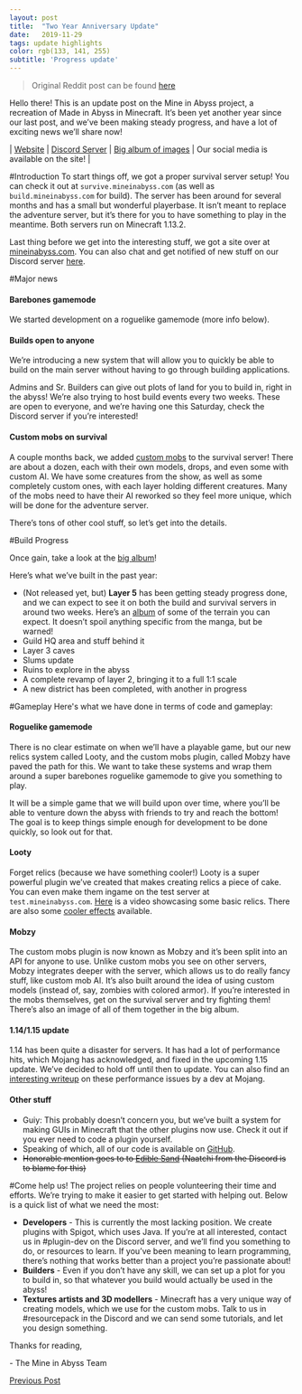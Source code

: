 ```yaml
---
layout: post
title:  "Two Year Anniversary Update"
date:   2019-11-29
tags: update highlights
color: rgb(133, 141, 255)
subtitle: 'Progress update'
---
```


> Original Reddit post can be found [here](https://www.reddit.com/r/MadeInAbyss/comments/e3n3zd/mine_in_abyss_2_year_anniversary_update/)

Hello there! This is an update post on the Mine in Abyss project, a recreation of Made in Abyss in Minecraft. It’s been yet another year since our last post, and we’ve been making steady progress, and have a lot of exciting news we’ll share now!

| [Website](https://mineinabyss.com) | [Discord Server](https://discord.gg/2aVhDEq) | [Big album of images](https://imgur.com/a/XvWIwOM) | Our social media is available on the site! |

#Introduction
To start things off, we got a proper survival server setup! You can check it out at `survive.mineinabyss.com` (as well as `build.mineinabyss.com` for build). The server has been around for several months and has a small but wonderful playerbase. It isn’t meant to replace the adventure server, but it’s there for you to have something to play in the meantime. Both servers run on Minecraft 1.13.2.

Last thing before we get into the interesting stuff, we got a site over at [mineinabyss.com](https://mineinabyss.com). You can also chat and get notified of new stuff on our Discord server [here](https://discord.gg/2aVhDEq).

#Major news
#### Barebones gamemode
We started development on a roguelike gamemode (more info below).

#### Builds open to anyone
We’re introducing a new system that will allow you to quickly be able to build on the main server without having to go through building applications. 

Admins and Sr. Builders can give out plots of land for you to build in, right in the abyss! We’re also trying to host build events every two weeks. These are open to everyone, and we’re having one this Saturday, check the Discord server if you’re interested!

#### Custom mobs on survival
A couple months back, we added [custom mobs](https://imgur.com/unT8fPB) to the survival server! There are about a dozen, each with their own models, drops, and even some with custom AI. We have some creatures from the show, as well as some completely custom ones, with each layer holding different creatures. Many of the mobs need to have their AI reworked so they feel more unique, which will be done for the adventure server.

There’s tons of other cool stuff, so let’s get into the details.

#Build Progress

Once gain, take a look at the [big album](https://imgur.com/a/XvWIwOM)!

Here’s what we’ve built in the past year:

* (Not released yet, but) **Layer 5** has been getting steady progress done, and we can expect to see it on both the build and survival servers in around two weeks. Here’s an [album](https://imgur.com/a/vuKSG4Y) of some of the terrain you can expect. It doesn’t spoil anything specific from the manga, but be warned!
* Guild HQ area and stuff behind it
* Layer 3 caves
* Slums update
* Ruins to explore in the abyss
* A complete revamp of layer 2, bringing it to a full 1:1 scale
* A new district has been completed, with another in progress 

#Gameplay
Here's what we have done in terms of code and gameplay:

#### Roguelike gamemode
There is no clear estimate on when we’ll have a playable game, but our new relics system called Looty, and the custom mobs plugin, called Mobzy have paved the path for this. We want to take these systems and wrap them around a super barebones roguelike gamemode to give you something to play.

It will be a simple game that we will build upon over time, where you’ll be able to venture down the abyss with friends to try and reach the bottom! The goal is to keep things simple enough for development to be done quickly, so look out for that.

#### Looty
Forget relics (because we have something cooler!) Looty is a super powerful plugin we’ve created that makes creating relics a piece of cake. You can even make them ingame on the test server at `test.mineinabyss.com`. [Here](https://www.youtube.com/watch?v=1jhabjW9jHk) is a video showcasing some basic relics. There are also some [cooler effects](https://imgur.com/a/Bf6hbsM) available.

#### Mobzy
The custom mobs plugin is now known as Mobzy and it’s been split into an API for anyone to use. Unlike custom mobs you see on other servers, Mobzy integrates deeper with the server, which allows us to do really fancy stuff, like custom mob AI. It’s also built around the idea of using custom models (instead of, say, zombies with colored armor). If you’re interested in the mobs themselves, get on the survival server and try fighting them! There’s also an image of all of them together in the big album.

#### 1.14/1.15 update
1.14 has been quite a disaster for servers. It has had a lot of performance hits, which Mojang has acknowledged, and fixed in the upcoming 1.15 update. We’ve decided to hold off until then to update. You can also find an [interesting writeup](https://www.reddit.com/user/sliced_lime/comments/e00ohm/a_word_or_two_about_performance_in_minecraft/) on these performance issues by a dev at Mojang.

#### Other stuff
* Guiy: This probably doesn’t concern you, but we’ve built a system for making GUIs in Minecraft that the other plugins now use. Check it out if you ever need to code a plugin yourself.
* Speaking of which, all of our code is available on [GitHub](https://github.com/mineinabyss).
* ~~Honorable mention goes to to [Edible Sand](https://www.youtube.com/watch?v=MLxkUNFLCHk) (Naatchi from the Discord is to blame for this)~~

#Come help us!
The project relies on people volunteering their time and efforts. We’re trying to make it easier to get started with helping out. Below is a quick list of what we need the most:

* **Developers** - This is currently the most lacking position. We create plugins with Spigot, which uses Java. If you’re at all interested, contact us in #plugin-dev on the Discord server, and we’ll find you something to do, or resources to learn. If you’ve been meaning to learn programming, there’s nothing that works better than a project you’re passionate about!
* **Builders** - Even if you don’t have any skill, we can set up a plot for you to build in, so that whatever you build would actually be used in the abyss!
* **Textures artists and 3D modellers** - Minecraft has a very unique way of creating models, which we use for the custom mobs. Talk to us in #resourcepack in the Discord and we can send some tutorials, and let you design something.

Thanks for reading,

\- The Mine in Abyss Team

[Previous Post](https://www.reddit.com/r/MadeInAbyss/comments/a1xlwy/mine_in_abyss_one_year_progress_update/?st=jp4ngmlz&sh=8bffa722)
